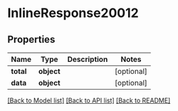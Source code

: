 # InlineResponse20012

## Properties
Name | Type | Description | Notes
------------ | ------------- | ------------- | -------------
**total** | **object** |  | [optional] 
**data** | **object** |  | [optional] 

[[Back to Model list]](../README.md#documentation-for-models) [[Back to API list]](../README.md#documentation-for-api-endpoints) [[Back to README]](../README.md)

